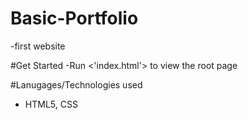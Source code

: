 # Basic-Portfolio
-first website 

#Get Started 
-Run <'index.html'> to view the root page 

#Lanugages/Technologies used 
- HTML5, CSS
